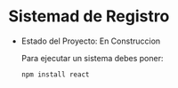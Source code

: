 <h1> Sistemad de Registro </h1>

- Estado del Proyecto: En Construccion

  Para ejecutar un sistema debes poner:

  ```npm install react```
